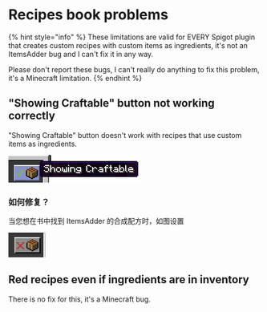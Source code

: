 # Recipes book problems

{% hint style="info" %}
These limitations are valid for EVERY Spigot plugin that creates custom recipes with custom items as ingredients, it's not an ItemsAdder bug and I can't fix it in any way.

Please don't report these bugs, I can't really do anything to fix this problem, it's a Minecraft limitation.
{% endhint %}

## "Showing Craftable" button not working correctly

"Showing Craftable" button doesn't work with recipes that use custom items as ingredients.

![](<../.gitbook/assets/immagine (148).png>)

### 如何修复？

当您想在书中找到 ItemsAdder 的合成配方时，如图设置

![](<../.gitbook/assets/immagine (155).png>)

## Red recipes even if ingredients are in inventory

There is no fix for this, it's a Minecraft bug.

##
